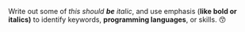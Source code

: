Write out some of *this should **be** italic*, and use emphasis (**like bold or italics)** to identify keywords, __programming languages__, or skills. 😙
